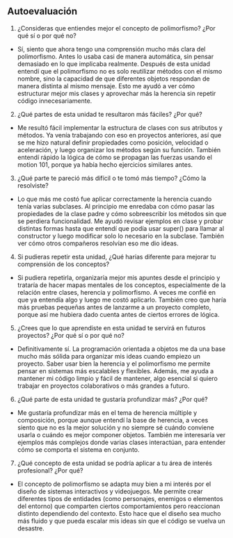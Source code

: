 ## Autoevaluación

1. ¿Consideras que entiendes mejor el concepto de polimorfismo? ¿Por qué sí o por qué no?
* Sí, siento que ahora tengo una comprensión mucho más clara del polimorfismo. Antes lo usaba casi de manera automática, sin pensar demasiado en lo que implicaba realmente. Después de esta unidad entendí que el polimorfismo no es solo reutilizar métodos con el mismo nombre, sino la capacidad de que diferentes objetos respondan de manera distinta al mismo mensaje. Esto me ayudó a ver cómo estructurar mejor mis clases y aprovechar más la herencia sin repetir código innecesariamente.

2. ¿Qué partes de esta unidad te resultaron más fáciles? ¿Por qué?
* Me resultó fácil implementar la estructura de clases con sus atributos y métodos. Ya venía trabajando con eso en proyectos anteriores, así que se me hizo natural definir propiedades como posición, velocidad o aceleración, y luego organizar los métodos según su función. También entendí rápido la lógica de cómo se propagan las fuerzas usando el motion 101, porque ya había hecho ejercicios similares antes.

3. ¿Qué parte te pareció más difícil o te tomó más tiempo? ¿Cómo la resolviste?
* Lo que más me costó fue aplicar correctamente la herencia cuando tenía varias subclases. Al principio me enredaba con cómo pasar las propiedades de la clase padre y cómo sobreescribir los métodos sin que se perdiera funcionalidad. Me ayudó revisar ejemplos en clase y probar distintas formas hasta que entendí que podía usar super() para llamar al constructor y luego modificar solo lo necesario en la subclase. También ver cómo otros compañeros resolvían eso me dio ideas.

4. Si pudieras repetir esta unidad, ¿Qué harías diferente para mejorar tu comprensión de los conceptos?
* Si pudiera repetirla, organizaría mejor mis apuntes desde el principio y trataría de hacer mapas mentales de los conceptos, especialmente de la relación entre clases, herencia y polimorfismo. A veces me confié en que ya entendía algo y luego me costó aplicarlo. También creo que haría más pruebas pequeñas antes de lanzarme a un proyecto completo, porque así me hubiera dado cuenta antes de ciertos errores de lógica.

5. ¿Crees que lo que aprendiste en esta unidad te servirá en futuros proyectos? ¿Por qué sí o por qué no?
* Definitivamente sí. La programación orientada a objetos me da una base mucho más sólida para organizar mis ideas cuando empiezo un proyecto. Saber usar bien la herencia y el polimorfismo me permite pensar en sistemas más escalables y flexibles. Además, me ayuda a mantener mi código limpio y fácil de mantener, algo esencial si quiero trabajar en proyectos colaborativos o más grandes a futuro.

6. ¿Qué parte de esta unidad te gustaría profundizar más? ¿Por qué?
* Me gustaría profundizar más en el tema de herencia múltiple y composición, porque aunque entendí la base de herencia, a veces siento que no es la mejor solución y no siempre sé cuándo conviene usarla o cuándo es mejor componer objetos. También me interesaría ver ejemplos más complejos donde varias clases interactúan, para entender cómo se comporta el sistema en conjunto.

7. ¿Qué concepto de esta unidad se podría aplicar a tu área de interés profesional? ¿Por qué?
* El concepto de polimorfismo se adapta muy bien a mi interés por el diseño de sistemas interactivos y videojuegos. Me permite crear diferentes tipos de entidades (como personajes, enemigos o elementos del entorno) que comparten ciertos comportamientos pero reaccionan distinto dependiendo del contexto. Esto hace que el diseño sea mucho más fluido y que pueda escalar mis ideas sin que el código se vuelva un desastre.
